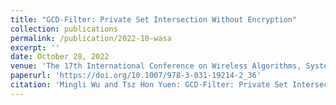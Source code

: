 ```yaml
---
title: "GCD-Filter: Private Set Intersection Without Encryption"
collection: publications
permalink: /publication/2022-10-wasa
excerpt: ''
date: October 28, 2022
venue: 'The 17th International Conference on Wireless Algorithms, Systems, and Applications, (WASA 2022) Dalian, China, October 28-30, 2022'
paperurl: 'https://doi.org/10.1007/978-3-031-19214-2_36'
citation: 'Mingli Wu and Tsz Hon Yuen: GCD-Filter: Private Set Intersection Without Encryption. In WASA 2022. Pages 429 – 440'
---
```

